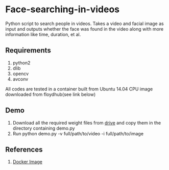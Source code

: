 # Face-searching-in-videos
Python script to search people in videos.
Takes a video and facial image as input and outputs whether the face was found in the video along with more information like time, duration, et al.


## Requirements 
1. python2
2. dlib
3. opencv
4. avconv

All codes are tested in a container built from Ubuntu 14.04 CPU image downloaded from floydhub(see link below)

## Demo
1. Download all the required weight files from [drive](https://drive.google.com/open?id=0ByDWS1KXv3soNmdCNHVRajQwSGc) and copy them in the directory containing demo.py
2. Run python demo.py -v full/path/to/video -i full/path/to/image

## References
1. [Docker Image](https://github.com/floydhub/dl-docker)

